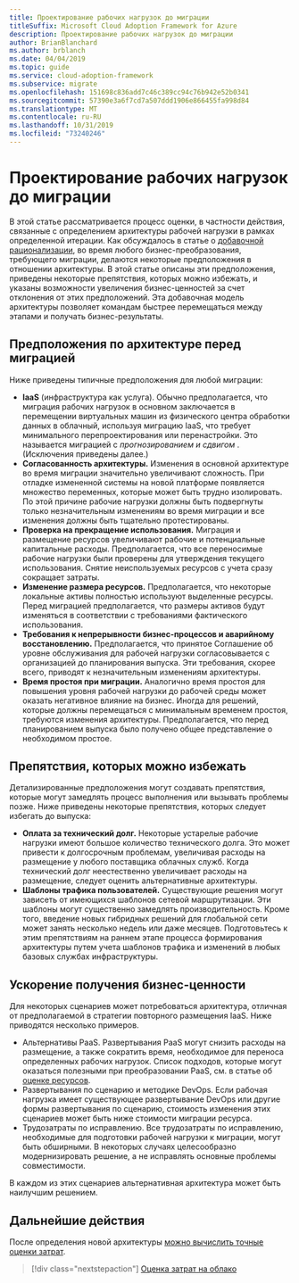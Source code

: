 ```yaml
---
title: Проектирование рабочих нагрузок до миграции
titleSuffix: Microsoft Cloud Adoption Framework for Azure
description: Проектирование рабочих нагрузок до миграции
author: BrianBlanchard
ms.author: brblanch
ms.date: 04/04/2019
ms.topic: guide
ms.service: cloud-adoption-framework
ms.subservice: migrate
ms.openlocfilehash: 151698c836add7c46c389cc94c76b942e52b0341
ms.sourcegitcommit: 57390e3a6f7cd7a507ddd1906e866455fa998d84
ms.translationtype: MT
ms.contentlocale: ru-RU
ms.lasthandoff: 10/31/2019
ms.locfileid: "73240246"
---
```

# <a name="architect-workloads-prior-to-migration"></a>Проектирование рабочих нагрузок до миграции

В этой статье рассматривается процесс оценки, в частности действия, связанные с определением архитектуры рабочей нагрузки в рамках определенной итерации. Как обсуждалось в статье о [добавочной рационализации](../../../digital-estate/rationalize.md), во время любого бизнес-преобразования, требующего миграции, делаются некоторые предположения в отношении архитектуры. В этой статье описаны эти предположения, приведены некоторые препятствия, которых можно избежать, и указаны возможности увеличения бизнес-ценностей за счет отклонения от этих предположений. Эта добавочная модель архитектуры позволяет командам быстрее перемещаться между этапами и получать бизнес-результаты.

## <a name="architecture-assumptions-prior-to-migration"></a>Предположения по архитектуре перед миграцией

Ниже приведены типичные предположения для любой миграции:

- **IaaS** (инфраструктура как услуга). Обычно предполагается, что миграция рабочих нагрузок в основном заключается в перемещении виртуальных машин из физического центра обработки данных в облачный, используя миграцию IaaS, что требует минимального перепроектирования или перенастройки. Это называется миграцией с _прогнозированием и сдвигом_ . (Исключения приведены далее.)
- **Согласованность архитектуры.** Изменения в основной архитектуре во время миграции значительно увеличивают сложность. При отладке измененной системы на новой платформе появляется множество переменных, которые может быть трудно изолировать. По этой причине рабочие нагрузки должны быть подвергнуты только незначительным изменениям во время миграции и все изменения должны быть тщательно протестированы.
- **Проверка на прекращение использования.** Миграция и размещение ресурсов увеличивают рабочие и потенциальные капитальные расходы. Предполагается, что все переносимые рабочие нагрузки были проверены для утверждения текущего использования. Снятие неиспользуемых ресурсов с учета сразу сокращает затраты.
- **Изменение размера ресурсов.** Предполагается, что некоторые локальные активы полностью используют выделенные ресурсы. Перед миграцией предполагается, что размеры активов будут изменяться в соответствии с требованиями фактического использования.
- **Требования к непрерывности бизнес-процессов и аварийному восстановлению.** Предполагается, что принятое Соглашение об уровне обслуживания для рабочей нагрузки согласовывается с организацией до планирования выпуска. Эти требования, скорее всего, приводят к незначительным изменениям архитектуры.
- **Время простоя при миграции.** Аналогично время простоя для повышения уровня рабочей нагрузки до рабочей среды может оказать негативное влияние на бизнес. Иногда для решений, которые должны перемещаться с минимальным временем простоя, требуются изменения архитектуры. Предполагается, что перед планированием выпуска было получено общее представление о необходимом простое.

## <a name="roadblocks-that-can-be-avoided"></a>Препятствия, которых можно избежать

Детализированные предположения могут создавать препятствия, которые могут замедлять процесс выполнения или вызывать проблемы позже. Ниже приведены некоторые препятствия, которых следует избегать до выпуска:

- **Оплата за технический долг.** Некоторые устарелые рабочие нагрузки имеют большое количество технического долга. Это может привести к долгосрочным проблемам, увеличивая расходы на размещение у любого поставщика облачных служб. Когда технический долг неестественно увеличивает расходы на размещение, следует оценить альтернативные архитектуры.
- **Шаблоны трафика пользователей.** Существующие решения могут зависеть от имеющихся шаблонов сетевой маршрутизации. Эти шаблоны могут существенно замедлять производительность. Кроме того, введение новых гибридных решений для глобальной сети может занять несколько недель или даже месяцев. Подготовьтесь к этим препятствиям на раннем этапе процесса формирования архитектуры путем учета шаблонов трафика и изменений в любых базовых службах инфраструктуры.

## <a name="accelerating-business-value"></a>Ускорение получения бизнес-ценности

Для некоторых сценариев может потребоваться архитектура, отличная от предполагаемой в стратегии повторного размещения IaaS. Ниже приводятся несколько примеров.

- Альтернативы PaaS. Развертывания PaaS могут снизить расходы на размещение, а также сократить время, необходимое для переноса определенных рабочих нагрузок. Список подходов, которые могут оказаться полезными при преобразовании PaaS, см. в статье об [оценке ресурсов](./evaluate.md).
- Развертывания по сценарию и методике DevOps. Если рабочая нагрузка имеет существующее развертывание DevOps или другие формы развертывания по сценарию, стоимость изменения этих сценариев может быть ниже стоимости миграции ресурса.
- Трудозатраты по исправлению. Все трудозатраты по исправлению, необходимые для подготовки рабочей нагрузки к миграции, могут быть обширными. В некоторых случаях целесообразно модернизировать решение, а не исправлять основные проблемы совместимости.

В каждом из этих сценариев альтернативная архитектура может быть наилучшим решением.

## <a name="next-steps"></a>Дальнейшие действия

После определения новой архитектуры [можно вычислить точные оценки затрат](./estimate.md).

> [!div class="nextstepaction"]
> [Оценка затрат на облако](./estimate.md)
